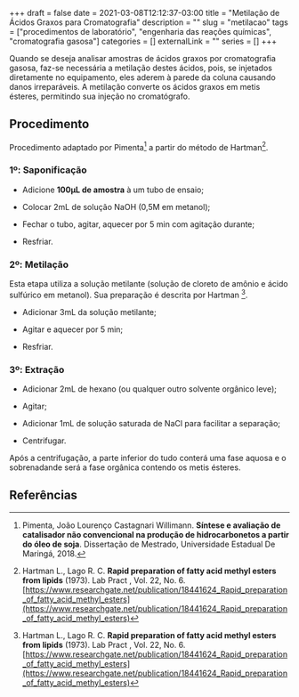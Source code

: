 +++ 
draft = false
date = 2021-03-08T12:12:37-03:00
title = "Metilação de Ácidos Graxos para Cromatografia"
description = ""
slug = "metilacao" 
tags = ["procedimentos de laboratório", "engenharia das reações químicas", "cromatografia gasosa"]
categories = []
externalLink = ""
series = []
+++

Quando se deseja analisar amostras de ácidos graxos por cromatografia gasosa, faz-se necessária a metilação destes ácidos, pois, se injetados diretamente no equipamento, eles aderem à parede da coluna causando danos irreparáveis. A metilação converte os ácidos graxos em metis ésteres, permitindo sua injeção no cromatógrafo.

## Procedimento

Procedimento adaptado por Pimenta[^fn1] a partir do método de Hartman[^fn].

### 1º: Saponificação

+ Adicione **100µL de amostra** à um tubo de ensaio;

+ Colocar 2mL de solução NaOH (0,5M em metanol);

+ Fechar o tubo, agitar, aquecer por 5 min com agitação durante;

+ Resfriar.

### 2º: Metilação

Esta etapa utiliza a solução metilante (solução de cloreto de amônio e ácido sulfúrico em metanol). Sua preparação é descrita por Hartman [^fn].

+ Adicionar 3mL da solução metilante;

+ Agitar e aquecer por 5 min;

+ Resfriar.

### 3º: Extração

+ Adicionar 2mL de hexano (ou qualquer outro solvente orgânico leve);

+ Agitar;

+ Adicionar 1mL de solução saturada de NaCl para facilitar a separação;

+ Centrifugar.

Após a centrifugação, a parte inferior do tudo conterá uma fase aquosa e o sobrenadande será a fase orgânica contendo os metis ésteres.

## Referências

[^fn]: Hartman L., Lago R. C. **Rapid preparation of fatty acid methyl esters from lipids** (1973). Lab Pract  , Vol. 22, No. 6. [https://www.researchgate.net/publication/18441624_Rapid_preparation_of_fatty_acid_methyl_esters](https://www.researchgate.net/publication/18441624_Rapid_preparation_of_fatty_acid_methyl_esters)

[^fn1]: Pimenta, João Lourenço Castagnari Willimann. **Síntese e avaliação de catalisador não convencional na produção de hidrocarbonetos a partir do óleo de soja**. Dissertação de Mestrado, Universidade Estadual De Maringá, 2018.















